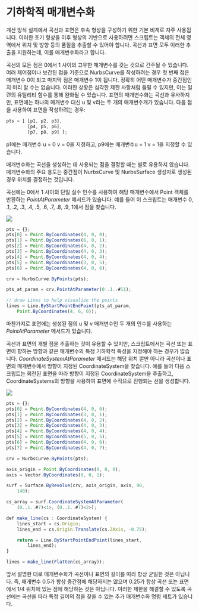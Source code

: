 # 기하학적 매개변수화

계산 방식 설계에서 곡선과 표면은 후속 형상을 구성하기 위한 기본 비계로 자주 사용됩니다. 이러한 초기 형상을 이후 형상의 기반으로 사용하려면 스크립트는 객체의 전체 영역에서 위치 및 방향 등의 품질을 추출할 수 있어야 합니다. 곡선과 표면 모두 이러한 추출을 지원하는데, 이를 매개변수화라고 합니다.

곡선의 모든 점은 0에서 1 사이의 고유한 매개변수를 갖는 것으로 간주될 수 있습니다. 여러 제어점이나 보간된 점을 기준으로 NurbsCurve를 작성하려는 경우 첫 번째 점은 매개변수 0이 되고 마지막 점은 매개변수 1이 됩니다. 정확히 어떤 매개변수가 중간점인지 미리 알 수는 없습니다. 이러한 상황은 심각한 제한 사항처럼 들릴 수 있지만, 이는 일련의 유틸리티 함수를 통해 완화될 수 있습니다. 표면의 매개변수화는 곡선과 유사하지만, 표면에는 하나의 매개변수 대신 u 및 v라는 두 개의 매개변수개가 있습니다. 다음 점을 사용하여 표면을 작성하려는 경우:

```js
pts = [ [p1, p2, p3],
        [p4, p5, p6],
        [p7, p8, p9] ];
```

p1에는 매개변수 u = 0 v = 0을 지정하고, p9에는 매개변수u = 1 v = 1을 지정할 수 있습니다.

매개변수화는 곡선을 생성하는 데 사용되는 점을 결정할 때는 별로 유용하지 않습니다. 매개변수화의 주요 용도는 중간점이 NurbsCurve 및 NurbsSurface 생성자로 생성된 경우 위치를 결정하는 것입니다.

곡선에는 0에서 1 사이의 단일 실수 인수를 사용하여 해당 매개변수에서 Point 객체를 반환하는 _PointAtParameter_ 메서드가 있습니다. 예를 들어 이 스크립트는 매개변수 0, .1, .2, .3, .4, .5, .6, .7, .8, .9, 1에서 점을 찾습니다.

![](../images/8-2/7/GeometricParameterization\_01.png)

```js
pts = {};
pts[0] = Point.ByCoordinates(4, 0, 0);
pts[1] = Point.ByCoordinates(6, 0, 1);
pts[2] = Point.ByCoordinates(4, 0, 2);
pts[3] = Point.ByCoordinates(4, 0, 3);
pts[4] = Point.ByCoordinates(4, 0, 4);
pts[5] = Point.ByCoordinates(3, 0, 5);
pts[6] = Point.ByCoordinates(4, 0, 6);

crv = NurbsCurve.ByPoints(pts);

pts_at_param = crv.PointAtParameter(0..1..#11);

// draw Lines to help visualize the points
lines = Line.ByStartPointEndPoint(pts_at_param,
    Point.ByCoordinates(4, 6, 0));
```

마찬가지로 표면에는 생성된 점의 u 및 v 매개변수인 두 개의 인수를 사용하는 _PointAtParameter_ 메서드가 있습니다.

곡선과 표면의 개별 점을 추출하는 것이 유용할 수 있지만, 스크립트에서는 곡선 또는 표면이 향하는 방향과 같은 매개변수의 특정 기하학적 특성을 지정해야 하는 경우가 많습니다. _CoordinateSystemAtParameter_ 메서드는 해당 위치 뿐만 아니라 곡선이나 표면의 매개변수에서 방향이 지정된 CoordinateSystem을 찾습니다. 예를 들어 다음 스크립트는 회전된 표면을 따라 방향이 지정된 CoordinateSystem을 추출하고, CoordinateSystems의 방향을 사용하여 표면에 수직으로 진행되는 선을 생성합니다.

![](../images/8-2/7/GeometricParameterization\_02.png)

```js
pts = {};
pts[0] = Point.ByCoordinates(4, 0, 0);
pts[1] = Point.ByCoordinates(3, 0, 1);
pts[2] = Point.ByCoordinates(4, 0, 2);
pts[3] = Point.ByCoordinates(4, 0, 3);
pts[4] = Point.ByCoordinates(4, 0, 4);
pts[5] = Point.ByCoordinates(5, 0, 5);
pts[6] = Point.ByCoordinates(4, 0, 6);
pts[7] = Point.ByCoordinates(4, 0, 7);

crv = NurbsCurve.ByPoints(pts);

axis_origin = Point.ByCoordinates(0, 0, 0);
axis = Vector.ByCoordinates(0, 0, 1);

surf = Surface.ByRevolve(crv, axis_origin, axis, 90,
    140);

cs_array = surf.CoordinateSystemAtParameter(
    (0..1..#7)<1>, (0..1..#7)<2>);

def make_line(cs : CoordinateSystem) {
	lines_start = cs.Origin;
    lines_end = cs.Origin.Translate(cs.ZAxis, -0.75);

    return = Line.ByStartPointEndPoint(lines_start,
        lines_end);
}

lines = make_line(Flatten(cs_array));
```

앞서 설명한 대로 매개변수화가 곡선이나 표면의 길이를 따라 항상 균일한 것은 아닙니다. 즉, 매개변수 0.5가 항상 중간점에 해당하지는 않으며 0.25가 항상 곡선 또는 표면에서 1/4 위치에 있는 점에 해당하는 것은 아닙니다. 이러한 제한을 해결할 수 있도록 곡선에는 곡선을 따라 특정 길이의 점을 찾을 수 있는 추가 매개변수화 명령 세트가 있습니다.
